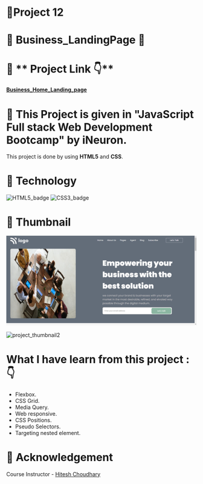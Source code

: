 # 🔗**Project 12**

# 🌟 **Business_LandingPage** 🌟

# 📌 ** Project Link 👇** 

**[Business_Home_Landing_page](https://phenomenal-otter-00cdc8.netlify.app/)**

# 📌 This Project is given in **"JavaScript Full stack Web Development Bootcamp"** by iNeuron.

This project is done by using **HTML5** and **CSS**.

# 📌 **Technology**

![HTML5_badge](https://camo.githubusercontent.com/5d3b0191832237fcbfc6d4497524e8bb547c6bfc9eafb738d5205c629d202067/68747470733a2f2f696d672e736869656c64732e696f2f62616467652f68746d6c352532302d2532334533344632362e7376673f267374796c653d666f722d7468652d6261646765266c6f676f3d68746d6c35266c6f676f436f6c6f723d7768697465)
![CSS3_badge](https://camo.githubusercontent.com/5ed492db9c79ad5990eda7dc80923377f0e7096b18a4d1e9b86c8987dc0e5aa5/68747470733a2f2f696d672e736869656c64732e696f2f62616467652f637373332532302d2532333135373242362e7376673f267374796c653d666f722d7468652d6261646765266c6f676f3d63737333266c6f676f436f6c6f723d7768697465)

# 📸 **Thumbnail**

![project_thumbnail1](./Screenshot.png)



![project_thumbnail2](./Screenshot1.png)


# **What I have learn from this project : 👇**

- Flexbox.
- CSS Grid.
- Media Query.
- Web responsive.
- CSS Positions.
- Pseudo Selectors.
- Targeting nested element.


# 📌 **Acknowledgement**

Course Instructor - [Hitesh Choudhary]()